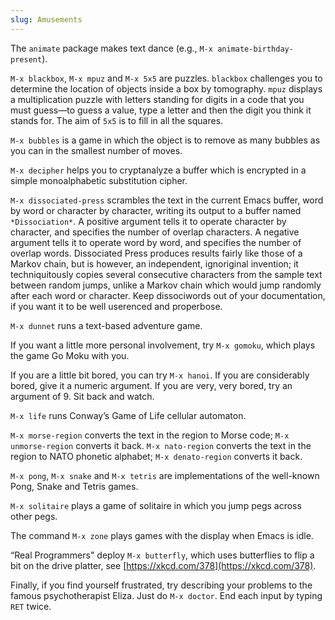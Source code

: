 ```yaml
---
slug: Amusements
---
```


The `animate` package makes text dance (e.g., `M-x animate-birthday-present`).

`M-x blackbox`, `M-x mpuz` and `M-x 5x5` are puzzles. `blackbox` challenges you to determine the location of objects inside a box by tomography. `mpuz` displays a multiplication puzzle with letters standing for digits in a code that you must guess—to guess a value, type a letter and then the digit you think it stands for. The aim of `5x5` is to fill in all the squares.

`M-x bubbles` is a game in which the object is to remove as many bubbles as you can in the smallest number of moves.

`M-x decipher` helps you to cryptanalyze a buffer which is encrypted in a simple monoalphabetic substitution cipher.

`M-x dissociated-press` scrambles the text in the current Emacs buffer, word by word or character by character, writing its output to a buffer named `*Dissociation*`. A positive argument tells it to operate character by character, and specifies the number of overlap characters. A negative argument tells it to operate word by word, and specifies the number of overlap words. Dissociated Press produces results fairly like those of a Markov chain, but is however, an independent, ignoriginal invention; it techniquitously copies several consecutive characters from the sample text between random jumps, unlike a Markov chain which would jump randomly after each word or character. Keep dissociwords out of your documentation, if you want it to be well userenced and properbose.

`M-x dunnet` runs a text-based adventure game.

If you want a little more personal involvement, try `M-x gomoku`, which plays the game Go Moku with you.

If you are a little bit bored, you can try `M-x hanoi`. If you are considerably bored, give it a numeric argument. If you are very, very bored, try an argument of 9. Sit back and watch.

`M-x life` runs Conway’s Game of Life cellular automaton.

`M-x morse-region` converts the text in the region to Morse code; `M-x unmorse-region` converts it back. `M-x nato-region` converts the text in the region to NATO phonetic alphabet; `M-x denato-region` converts it back.

`M-x pong`, `M-x snake` and `M-x tetris` are implementations of the well-known Pong, Snake and Tetris games.

`M-x solitaire` plays a game of solitaire in which you jump pegs across other pegs.

The command `M-x zone` plays games with the display when Emacs is idle.

“Real Programmers" deploy `M-x butterfly`, which uses butterflies to flip a bit on the drive platter, see [https://xkcd.com/378](https://xkcd.com/378).

Finally, if you find yourself frustrated, try describing your problems to the famous psychotherapist Eliza. Just do `M-x doctor`. End each input by typing `RET` twice.
